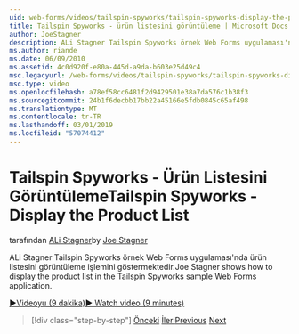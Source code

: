 ```yaml
---
uid: web-forms/videos/tailspin-spyworks/tailspin-spyworks-display-the-product-list
title: Tailspin Spyworks - ürün listesini görüntüleme | Microsoft Docs
author: JoeStagner
description: ALi Stagner Tailspin Spyworks örnek Web Forms uygulaması'nda ürün listesini görüntüleme işlemini göstermektedir.
ms.author: riande
ms.date: 06/09/2010
ms.assetid: 4c0d920f-e80a-445d-a9da-b603e25d49c4
msc.legacyurl: /web-forms/videos/tailspin-spyworks/tailspin-spyworks-display-the-product-list
msc.type: video
ms.openlocfilehash: a78ef58cc6481f2d9429501e38a7da576c1b38f3
ms.sourcegitcommit: 24b1f6decbb17bb22a45166e5fdb0845c65af498
ms.translationtype: MT
ms.contentlocale: tr-TR
ms.lasthandoff: 03/01/2019
ms.locfileid: "57074412"
---
```

<a name="tailspin-spyworks---display-the-product-list"></a><span data-ttu-id="3211a-103">Tailspin Spyworks - Ürün Listesini Görüntüleme</span><span class="sxs-lookup"><span data-stu-id="3211a-103">Tailspin Spyworks - Display the Product List</span></span>
====================
<span data-ttu-id="3211a-104">tarafından [ALi Stagner](https://github.com/JoeStagner)</span><span class="sxs-lookup"><span data-stu-id="3211a-104">by [Joe Stagner](https://github.com/JoeStagner)</span></span>

<span data-ttu-id="3211a-105">ALi Stagner Tailspin Spyworks örnek Web Forms uygulaması'nda ürün listesini görüntüleme işlemini göstermektedir.</span><span class="sxs-lookup"><span data-stu-id="3211a-105">Joe Stagner shows how to display the product list in the Tailspin Spyworks sample Web Forms application.</span></span>

[<span data-ttu-id="3211a-106">&#9654;Videoyu (9 dakika)</span><span class="sxs-lookup"><span data-stu-id="3211a-106">&#9654; Watch video (9 minutes)</span></span>](https://channel9.msdn.com/Blogs/ASP-NET-Site-Videos/tailspin-spyworks-display-the-product-list)

> [!div class="step-by-step"]
> <span data-ttu-id="3211a-107">[Önceki](tailspin-spyworks-category-menu.md)
> [İleri](tailspin-spyworks-display-per-product-details.md)</span><span class="sxs-lookup"><span data-stu-id="3211a-107">[Previous](tailspin-spyworks-category-menu.md)
[Next](tailspin-spyworks-display-per-product-details.md)</span></span>
